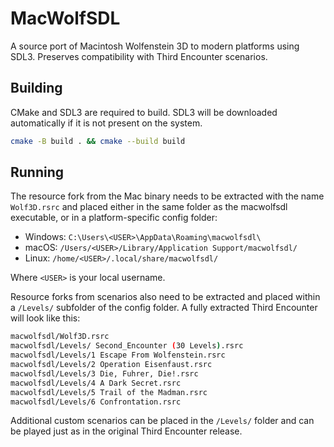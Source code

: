 # MacWolfSDL

A source port of Macintosh Wolfenstein 3D to modern platforms using SDL3. Preserves compatibility with Third Encounter scenarios.

## Building

CMake and SDL3 are required to build. SDL3 will be downloaded automatically if it is not present on the system.

```bash
cmake -B build . && cmake --build build
```

## Running

The resource fork from the Mac binary needs to be extracted with the name `Wolf3D.rsrc` and placed either in the same folder as the macwolfsdl executable, or in a platform-specific config folder:

- Windows: `C:\Users\<USER>\AppData\Roaming\macwolfsdl\`
- macOS: `/Users/<USER>/Library/Application Support/macwolfsdl/`
- Linux: `/home/<USER>/.local/share/macwolfsdl/`

Where `<USER>` is your local username.

Resource forks from scenarios also need to be extracted and placed within a `/Levels/` subfolder of the config folder. A fully extracted Third Encounter will look like this:

```bash
macwolfsdl/Wolf3D.rsrc
macwolfsdl/Levels/ Second_Encounter (30 Levels).rsrc
macwolfsdl/Levels/1 Escape From Wolfenstein.rsrc
macwolfsdl/Levels/2 Operation Eisenfaust.rsrc
macwolfsdl/Levels/3 Die, Fuhrer, Die!.rsrc
macwolfsdl/Levels/4 A Dark Secret.rsrc
macwolfsdl/Levels/5 Trail of the Madman.rsrc
macwolfsdl/Levels/6 Confrontation.rsrc
```

Additional custom scenarios can be placed in the `/Levels/` folder and can be played just as in the original Third Encounter release.
